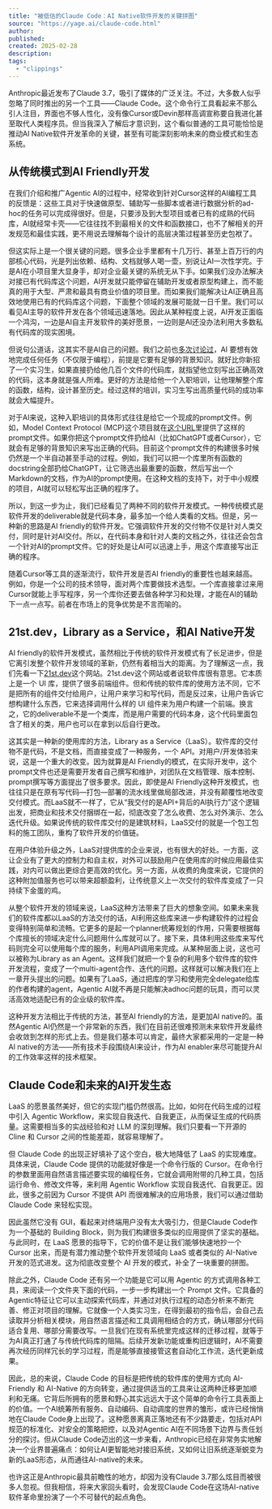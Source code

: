 ```yaml
---
title: "被低估的Claude Code：AI Native软件开发的关键拼图"
source: "https://yage.ai/claude-code.html"
author:
published:
created: 2025-02-28
description:
tags:
  - "clippings"
---
```

Anthropic最近发布了Claude 3.7，吸引了媒体的广泛关注。不过，大多数人似乎忽略了同时推出的另一个工具——Claude Code。这个命令行工具看起来不那么引人注目，界面也不够人性化，没有像Cursor或Devin那样高调宣称要自我进化甚至取代人类程序员。但当我深入了解后才意识到，这个看似普通的工具可能恰恰是推动AI Native软件开发革命的关键，甚至有可能深刻影响未来的商业模式和生态系统。

## 从传统模式到AI Friendly开发

在我们介绍和推广Agentic AI的过程中，经常收到针对Cursor这样的AI编程工具的反馈是：这些工具对于快速做原型、辅助写一些脚本或者进行数据分析的ad-hoc的任务可以完成得很好。但是，只要涉及到大型项目或者已有的成熟的代码库，AI就经常卡壳——它往往找不到最相关的文件和函数接口，也不了解相关的开发规范和最佳实践，更不用说去理解每个设计的高层决策过程甚至历史包袱了。

但这实际上是一个很关键的问题。很多企业手里都有十几万行、甚至上百万行的内部核心代码，光是列出依赖、结构、文档就够人喝一壶，别说让AI一次性学完。于是AI在小项目里大显身手，却对企业最关键的系统无从下手。如果我们没办法解决对接已有代码库这个问题，AI开发就只能停留在辅助开发或者原型构建上，而不能真的用于大型、严肃和最具有商业价值的项目里。而如果我们能解决让AI正确且高效地使用已有的代码库这个问题，下面整个领域的发展可能就一日千里。我们可以看见AI主导的软件开发在各个领域迅速落地。因此从某种程度上说，AI开发正面临一个鸿沟，一边是AI自主开发软件的美好愿景，一边则是AI还没办法利用大多数私有代码库的现实困境。

但说句公道话，这其实不是AI自己的问题。我们之前也[多次讨论过](https://yage.ai/prompt-engineering-guide.html)，AI 要想有效地完成任何任务（不仅限于编程），前提是它要有足够的背景知识。就好比你新招了一个实习生，如果直接扔给他几百个文件的代码库，就指望他立刻写出正确高效的代码，这本身就是强人所难。更好的方法是给他一个入职培训，让他理解整个库的函数，结构，设计甚至历史。经过这样的培训，实习生写出高质量代码的成功率就会大幅提升。

对于AI来说，这种入职培训的具体形式往往是给它一个现成的prompt文件。例如，Model Context Protocol (MCP)这个项目就在[这个URL](https://modelcontextprotocol.io/llms-full.txt)里提供了这样的prompt文件。如果你把这个prompt文件扔给AI（比如ChatGPT或者Cursor），它就会有足够的背景知识来写出正确的代码。目前这个prompt文件的构建很多时候仍然是一个半自动甚至手动的过程。例如，我们可以把一个库里所有函数的docstring全部扔给ChatGPT，让它筛选出最重要的函数，然后写出一个Markdown的文档，作为AI的prompt使用。在这种文档的支持下，对于中小规模的项目，AI就可以轻松写出正确的程序了。

所以，到这一步为止，我们已经看见了两种不同的软件开发模式。一种传统模式是软件开发的deliverable就是代码本身，最多加一个给人类看的文档。但是，另一种新的思路是AI friendly的软件开发。它强调软件开发的交付物不仅是针对人类交付，同时是针对AI交付。所以，在代码本身和针对人类的文档之外，往往还会包含一个针对AI的prompt文件。它的好处是让AI可以迅速上手，用这个库直接写出正确的程序。

随着Cursor等工具的逐渐流行，软件开发是否AI friendly的重要性也越来越高。例如，你是一个公司的技术领导，面对两个库要做技术选型。一个库直接拿过来用Cursor就能上手写程序，另一个库你还要去做各种学习和处理，才能在AI的辅助下一点一点写。前者在市场上的竞争优势是不言而喻的。

## 21st.dev，Library as a Service，和AI Native开发

AI friendly的软件开发模式，虽然相比于传统的软件开发模式有了长足进步，但是它离引发整个软件开发领域的革新，仍然有着相当大的距离。为了理解这一点，我们先看一下[21st.dev](https://21st.dev/)这个网站。21st.dev这个网站或者说软件库很有意思。它本质上是一个 UI 库，提供了很多前端组件。但和传统的软件库的使用方法不同，它不是把所有的组件交付给用户，让用户来学习和写代码，而是反过来，让用户告诉它想构建什么东西，它来选择调用什么样的 UI 组件来为用户构建一个前端。换言之，它的deliverable不是一个类库，而是用户需要的代码本身，这个代码里面包含了相关的类，用户也可以在拿到以后自行更改。

这其实是一种新的使用库的方法，Library as a Service（LaaS）。软件库的交付物不是代码，不是文档，而直接变成了一种服务，一个 API。对用户/开发体验来说，这是一个重大的改变。因为就算是AI Friendly的模式，在实际开发中，这个prompt文件也还是需要开发者自己撰写和维护，对团队在文档管理、版本控制、prompt撰写等方面提出了很多要求。因此，即使是AI Friendly这种开发模式，也往往只是在原有写代码—打包—部署的流水线里做局部改进，并没有颠覆性地改变交付模式。而LaaS就不一样了，它从“我交付的是API+背后的AI执行力”这个逻辑出发，把商业和技术交付捆绑在一起，彻底改变了怎么收费、怎么对外演示、怎么迭代升级。如果说传统的软件库交付的是建筑材料，LaaS交付的就是一个包工包料的施工团队，重构了软件开发的价值链。

在用户体验升级之外，LaaS对提供库的企业来说，也有很大的好处。一方面，这让企业有了更大的控制力和自主权，对外可以鼓励用户在使用库的时候应用最佳实践，对内可以做出更综合更高效的优化。另一方面，从收费的角度来说，它提供的这种附加值服务也可以带来超额盈利，让传统意义上一次交付的软件库变成了一只持续下金蛋的鸡。

从整个软件开发的领域来说，LaaS这种方法带来了巨大的想象空间。如果未来我们的软件库都以LaaS的方法交付的话，AI利用这些库来进一步构建软件的过程会变得特别简单和流畅。它更多的是起一个planner统筹规划的作用，只需要根据每个库擅长的领域决定什么问题用什么库就可以了。接下来，具体利用这些库来写代码则完全可以使用每个库的服务，利用API调用来完成。从某种层面上说，这也可以被称为Library as an Agent。这样我们就把一个复杂的利用多个软件库的软件开发流程，变成了一个multi-agent合作、迭代的问题。这样就可以解决我们在上一章开头提出的问题。如果有了LaaS，通过把库的学习和使用完全delegate给库的作者构建的agent，Agentic AI就不再是只能解决adhoc问题的玩具，而可以灵活高效地适配已有的企业级的软件库。

这种开发方法相比于传统的方法，甚至AI friendly的方法，是更加AI native的。虽然Agentic AI仍然是一个非常新的东西，我们在目前还很难预测未来软件开发最终会收敛到怎样的形式上去。但是我们基本可以肯定，最终大家都采用的一定是一种AI native的方法——所有技术手段围绕AI来设计，作为AI enabler来尽可能提升AI的工作效率这样的技术框架。

## Claude Code和未来的AI开发生态

LaaS 的愿景虽然美好，但它的实现门槛仍然很高。比如，如何在代码生成的过程中引入 Agentic Workflow，来实现自我迭代、自我更正，从而保证生成的代码质量。这需要相当多的实战经验和对 LLM 的深刻理解。我们只要看一下开源的 Cline 和 Cursor 之间的性能差距，就容易理解了。

但 Claude Code 的出现正好填补了这个空白，极大地降低了 LaaS 的实现难度。具体来说，Claude Code 提供的功能就好像是一个命令行版的 Cursor。在命令行的参数里面用自然语言描述要实现的编程任务，它就会调用附带的几种工具，包括运行命令、修改文件等，来利用 Agentic Workflow 实现自我迭代、自我更正。因此，很多之前因为 Cursor 不提供 API 而很难解决的应用场景，我们可以通过借助 Claude Code 来轻松实现。

因此虽然它没有 GUI，看起来对终端用户没有太大吸引力，但是Claude Code作为一个基础的 Building Block，则为我们构建很多类似的应用提供了坚实的基础。与此同时，在 LaaS 愿景的指导下，它的价值不是让我们能够快速地抄一个 Cursor 出来，而是有潜力推动整个软件开发领域向 LaaS 或者类似的 AI-Native 开发的范式进发。这为彻底改变整个 AI 开发的模式，补全了一块重要的拼图。

除此之外，Claude Code 还有另一个功能是它可以用 Agentic 的方式调用各种工具，来阅读一个文件夹下面的代码，一步一步构建出一个 Prompt 文件。它具备的Agentic特征让它可以主动探索代码库，并通过对执行过程的动态分析来不断完善、修正对项目的理解。它就像一个人类实习生，在得到最初的指令后，会自己去读取并分析相关模块，用自然语言描述和工具调用相结合的方式，确认哪部分代码适合复用、哪部分需要改写。一旦我们在现有系统里完成这样的迁移过程，就等于为AI真正打通了与传统代码库的阻隔。后续开发新功能或重构旧逻辑时，AI不需要再次经历同样冗长的学习过程，而是能够直接接管这套自动化工作流，迭代更新成果。

因此，总的来说，Claude Code 的目标是把传统的软件库的使用方式向 AI-Friendly 和 AI-Native 的方向转变，通过提供适当的工具来让这两种迁移更加顺利和无痛。它背后所拥有的愿景和野心其实远远大于这个简单的命令行工具表面上的价值。一个AI统筹所有服务、自动编码、自动调度的世界的雏形，或许已经悄悄地在Claude Code身上出现了。这种愿景离真正落地还有不少路要走，包括对API规范的标准化、对安全的策略把控，以及对Agentic AI在不同场景下边界与责任划分的探讨。但从Claude Code迈出的这一步来看，Anthropic已经在非常务实地解决一个业界普遍痛点：如何让AI更智能地对接旧系统，又如何让旧系统逐渐蜕变为新的LaaS形态，从而通往AI-native的未来。

也许这正是Anthropic最具前瞻性的地方，却因为没有Claude 3.7那么炫目而被很多人忽视。但我相信，将来大家回头看时，会发现Claude Code在这场AI-native软件革命里扮演了一个不可替代的起点角色。